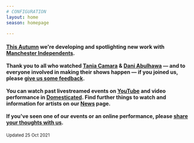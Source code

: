 ```yaml
---
# CONFIGURATION
layout: home
season: homepage

---
```

#### [This Autumn](/current/2021) we're developing and spotlighting new work with <a href="http://manchesterindependents.co.uk" target="_blank">Manchester Independents</a>.<br><br>Thank you to all who watched [Tania Camara](/current/2021/oreo) & [Dani Abulhawa](/current/2021/abulhawa) — and to everyone involved in making their shows happen — if you joined us, please <a href="http://bit.ly/warnmcrfeedback" target="_blank">give us some feedback</a>.<br><br>You can watch past livestreamed events on <a href="http://bit.ly/YTwarnmcr" target="_blank">YouTube</a> and video performance in <a href="http://domesticatedonline.org" target="_blank">Domesticated</a>. Find further things to watch and information for artists on our [News](/news) page.<br><br>If you've seen one of our events or an online performance, please <a href="http://bit.ly/warnmcrfeedback" target="_blank">share your thoughts with us</a>.       
<small>Updated 25 Oct 2021</small>
